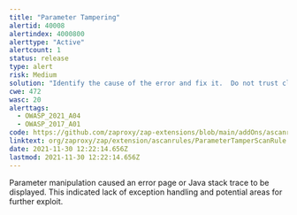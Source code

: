 ```yaml
---
title: "Parameter Tampering"
alertid: 40008
alertindex: 4000800
alerttype: "Active"
alertcount: 1
status: release
type: alert
risk: Medium
solution: "Identify the cause of the error and fix it.  Do not trust client side input and enforce a tight check in the server side.  Besides, catch the exception properly.  Use a generic 500 error page for internal server error."
cwe: 472
wasc: 20
alerttags: 
  - OWASP_2021_A04
  - OWASP_2017_A01
code: https://github.com/zaproxy/zap-extensions/blob/main/addOns/ascanrules/src/main/java/org/zaproxy/zap/extension/ascanrules/ParameterTamperScanRule.java
linktext: org/zaproxy/zap/extension/ascanrules/ParameterTamperScanRule.java
date: 2021-11-30 12:22:14.656Z
lastmod: 2021-11-30 12:22:14.656Z
---
```

Parameter manipulation caused an error page or Java stack trace to be displayed.  This indicated lack of exception handling and potential areas for further exploit.

